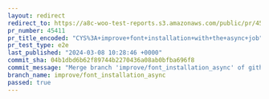 ```yaml
---
layout: redirect
redirect_to: https://a8c-woo-test-reports.s3.amazonaws.com/public/pr/45411/e2e/index.html
pr_number: 45411
pr_title_encoded: "CYS%3A+improve+font+installation+with+the+async+job"
pr_test_type: e2e
last_published: "2024-03-08 10:28:46 +0000"
commit_sha: 04b1dbd6b62f89744b2270436a08ab0bfba696f8
commit_message: "Merge branch 'improve/font_installation_async' of github.com:woocomme…"
branch_name: improve/font_installation_async
passed: true
---
```

